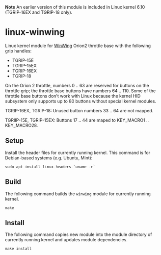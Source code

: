 **Note**
An earlier version of this module is included in Linux kernel 6.10 (TGRIP-16EX and TGRIP-18 only).

# linux-winwing
Linux kernel module for [WinWing](https://winwingsim.com/) Orion2 throttle base with the following grip handles:

  * TGRIP-15E
  * TGRIP-15EX
  * TGRIP-16EX
  * TGRIP-18

On the Orion 2 throttle, numbers 0 .. 63 are reserved for buttons on the throttle grip; the throttle base buttons have numbers 64 .. 110.
Some of the throttle base buttons don't work with Linux because the kernel HID subsystem only supports up to 80 buttons without special kernel modules.

TGRIP-16EX, TGRIP-18: Unused button numbers 33 .. 64 are not mapped.

TGRIIP-15E, TGRIP-15EX: Buttons 17 .. 44 are maped to KEY_MACRO1 .. KEY_MACRO28.

## Setup

Install the header files for currently running kernel. This command is for Debian-based systems (e.g. Ubuntu, Mint):

```
sudo apt install linux-headers-`uname -r`
```

## Build

The following command builds the `winwing` module for currently running kernel.

```
make
```

## Install

The following command copies new module into the module directory of currently running kernel and updates module dependencies.

```
make install
```
